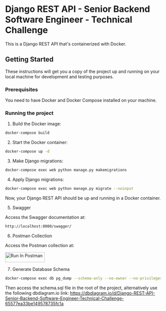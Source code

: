 # Django REST API - Senior Backend Software Engineer - Technical Challenge

This is a Django REST API that's containerized with Docker.

## Getting Started

These instructions will get you a copy of the project up and running on your local machine for development and testing purposes.

### Prerequisites

You need to have Docker and Docker Compose installed on your machine. 

### Running the project

1. Build the Docker image:

```bash
docker-compose build
```

2. Start the Docker container:

```bash
docker-compose up -d
```

3. Make Django migrations:

```bash
docker-compose exec web python manage.py makemigrations
```

4. Apply Django migrations:

```bash
docker-compose exec web python manage.py migrate --noinput
```

Now, your Django REST API should be up and running in a Docker container.

5. Swagger 

Access the Swagger documentation at:

```bash
http://localhost:8000/swagger/
```
6. Postman Collection

Access the Postman collection at:

[<img src="https://run.pstmn.io/button.svg" alt="Run In Postman" style="width: 128px; height: 32px;">](https://bold-meteor-776316.postman.co/collection/13893557-1630e338-089f-4d2d-a949-fd192f77cfb5?source=rip_markdown)

7. Generate Database Schema

```bash
docker-compose exec db pg_dump --schema-only --no-owner --no-privileges --username=rodrigo --dbname=livpool_challenge > schema.sql
```

Then access the schema.sql file in the root of the project, alternatively use the following dbdiagram.io link:
https://dbdiagram.io/d/Django-REST-API-Senior-Backend-Software-Engineer-Technical-Challenge-65577ea33be149578735fc1a